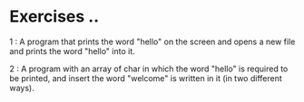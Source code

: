 # Exercises ..

1 : A program that prints the word "hello" on the screen and opens a new file and prints the word "hello" into it.

2 : A program with an array of char in which the word "hello" is required to be printed, and insert the word "welcome" is written in it (in two different ways).
